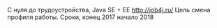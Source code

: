 С нуля до трудоустройства, Java SE + EE 
http://job4j.ru/ 
Цель смена профиля работы. Сроки, конец 2017 начало 2018